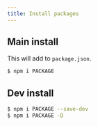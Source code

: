 ```yaml
---
title: Install packages
---
```



## Main install

This will add to `package.json`.

```sh
$ npm i PACKAGE
```


## Dev install

```sh
$ npm i PACKAGE --save-dev
$ npm i PACKAGE -D
```
